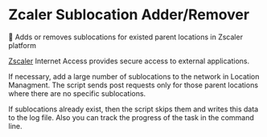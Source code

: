 # Zcaler Sublocation Adder/Remover
:office: Adds or removes sublocations for existed parent locations in Zscaler platform

[Zscaler](https://www.zscaler.com/) Internet Access provides secure access to external applications. 

If necessary, add a large number of sublocations to the network in Location Managment. The script sends post requests only for those parent locations where there are no specific sublocations. 

If sublocations already exist, then the script skips them and writes this data to the log file. Also you can track the progress of the task in the command line.
